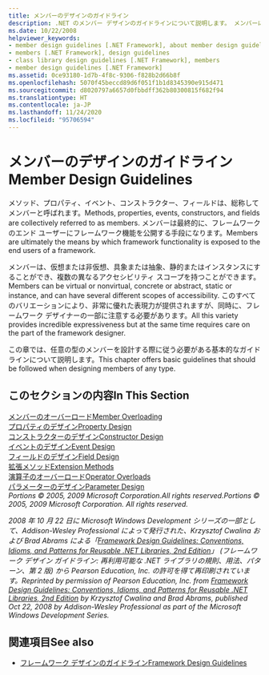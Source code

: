 ```yaml
---
title: メンバーのデザインのガイドライン
description: .NET のメンバー デザインのガイドラインについて説明します。 メンバーには、メソッド、プロパティ、イベント、コンストラクター、フィールドが含まれます。
ms.date: 10/22/2008
helpviewer_keywords:
- member design guidelines [.NET Framework], about member design guidelines
- members [.NET Framework], design guidelines
- class library design guidelines [.NET Framework], members
- member design guidelines [.NET Framework]
ms.assetid: 0ce93180-1d7b-4f8c-9306-f828b2d66b8f
ms.openlocfilehash: 5070f45beccd89d6f051f1b1d8345390e915d471
ms.sourcegitcommit: d8020797a6657d0fbbdff362b80300815f682f94
ms.translationtype: HT
ms.contentlocale: ja-JP
ms.lasthandoff: 11/24/2020
ms.locfileid: "95706594"
---
```

# <a name="member-design-guidelines"></a><span data-ttu-id="fcad4-104">メンバーのデザインのガイドライン</span><span class="sxs-lookup"><span data-stu-id="fcad4-104">Member Design Guidelines</span></span>

<span data-ttu-id="fcad4-105">メソッド、プロパティ、イベント、コンストラクター、フィールドは、総称してメンバーと呼ばれます。</span><span class="sxs-lookup"><span data-stu-id="fcad4-105">Methods, properties, events, constructors, and fields are collectively referred to as members.</span></span> <span data-ttu-id="fcad4-106">メンバーは最終的に、フレームワークのエンド ユーザーにフレームワーク機能を公開する手段になります。</span><span class="sxs-lookup"><span data-stu-id="fcad4-106">Members are ultimately the means by which framework functionality is exposed to the end users of a framework.</span></span>  
  
 <span data-ttu-id="fcad4-107">メンバーは、仮想または非仮想、具象または抽象、静的またはインスタンスにすることができ、複数の異なるアクセシビリティ スコープを持つことができます。</span><span class="sxs-lookup"><span data-stu-id="fcad4-107">Members can be virtual or nonvirtual, concrete or abstract, static or instance, and can have several different scopes of accessibility.</span></span> <span data-ttu-id="fcad4-108">このすべてのバリエーションにより、非常に優れた表現力が提供されますが、同時に、フレームワーク デザイナーの一部に注意する必要があります。</span><span class="sxs-lookup"><span data-stu-id="fcad4-108">All this variety provides incredible expressiveness but at the same time requires care on the part of the framework designer.</span></span>  
  
 <span data-ttu-id="fcad4-109">この章では、任意の型のメンバーを設計する際に従う必要がある基本的なガイドラインについて説明します。</span><span class="sxs-lookup"><span data-stu-id="fcad4-109">This chapter offers basic guidelines that should be followed when designing members of any type.</span></span>  
  
## <a name="in-this-section"></a><span data-ttu-id="fcad4-110">このセクションの内容</span><span class="sxs-lookup"><span data-stu-id="fcad4-110">In This Section</span></span>  

 [<span data-ttu-id="fcad4-111">メンバーのオーバーロード</span><span class="sxs-lookup"><span data-stu-id="fcad4-111">Member Overloading</span></span>](member-overloading.md)  
 [<span data-ttu-id="fcad4-112">プロパティのデザイン</span><span class="sxs-lookup"><span data-stu-id="fcad4-112">Property Design</span></span>](property.md)  
 [<span data-ttu-id="fcad4-113">コンストラクターのデザイン</span><span class="sxs-lookup"><span data-stu-id="fcad4-113">Constructor Design</span></span>](constructor.md)  
 [<span data-ttu-id="fcad4-114">イベントのデザイン</span><span class="sxs-lookup"><span data-stu-id="fcad4-114">Event Design</span></span>](event.md)  
 [<span data-ttu-id="fcad4-115">フィールドのデザイン</span><span class="sxs-lookup"><span data-stu-id="fcad4-115">Field Design</span></span>](field.md)  
 [<span data-ttu-id="fcad4-116">拡張メソッド</span><span class="sxs-lookup"><span data-stu-id="fcad4-116">Extension Methods</span></span>](extension-methods.md)  
 [<span data-ttu-id="fcad4-117">演算子のオーバーロード</span><span class="sxs-lookup"><span data-stu-id="fcad4-117">Operator Overloads</span></span>](operator-overloads.md)  
 [<span data-ttu-id="fcad4-118">パラメーターのデザイン</span><span class="sxs-lookup"><span data-stu-id="fcad4-118">Parameter Design</span></span>](parameter-design.md)  
 <span data-ttu-id="fcad4-119">*Portions © 2005, 2009 Microsoft Corporation.All rights reserved.*</span><span class="sxs-lookup"><span data-stu-id="fcad4-119">*Portions © 2005, 2009 Microsoft Corporation. All rights reserved.*</span></span>  
  
 <span data-ttu-id="fcad4-120">*2008 年 10 月 22 日に Microsoft Windows Development シリーズの一部として、Addison-Wesley Professional によって発行された、Krzysztof Cwalina および Brad Abrams による「[Framework Design Guidelines: Conventions, Idioms, and Patterns for Reusable .NET Libraries, 2nd Edition](https://www.informit.com/store/framework-design-guidelines-conventions-idioms-and-9780321545619)」 (フレームワーク デザイン ガイドライン: 再利用可能な .NET ライブラリの規則、用法、パターン、第 2 版) から Pearson Education, Inc. の許可を得て再印刷されています。*</span><span class="sxs-lookup"><span data-stu-id="fcad4-120">*Reprinted by permission of Pearson Education, Inc. from [Framework Design Guidelines: Conventions, Idioms, and Patterns for Reusable .NET Libraries, 2nd Edition](https://www.informit.com/store/framework-design-guidelines-conventions-idioms-and-9780321545619) by Krzysztof Cwalina and Brad Abrams, published Oct 22, 2008 by Addison-Wesley Professional as part of the Microsoft Windows Development Series.*</span></span>  
  
## <a name="see-also"></a><span data-ttu-id="fcad4-121">関連項目</span><span class="sxs-lookup"><span data-stu-id="fcad4-121">See also</span></span>

- [<span data-ttu-id="fcad4-122">フレームワーク デザインのガイドライン</span><span class="sxs-lookup"><span data-stu-id="fcad4-122">Framework Design Guidelines</span></span>](index.md)
